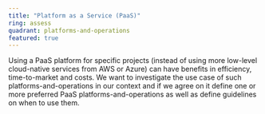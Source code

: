 ```yaml
---
title: "Platform as a Service (PaaS)"
ring: assess
quadrant: platforms-and-operations
featured: true
---
```


Using a PaaS platform for specific projects (instead of using more low-level cloud-native services from AWS or Azure)
can have benefits in efficiency, time-to-market and costs. We want to investigate the use case of
such platforms-and-operations in our context and if we agree on it define one or more preferred PaaS platforms-and-operations 
as well as define guidelines on when to use them. 

